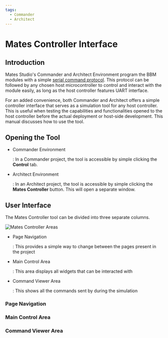 ```yaml
---
tags:
  - Commander
  - Architect
---
```


# Mates Controller Interface


## Introduction

Mates Studio's Commander and Architect Environment program the BBM modules with a simple [serial command protocol](mates-controller-command-protocol.md). This protocol can be followed by any chosen host microcontroller to control and interact with the module easily, as long as the host controller features UART interface.

For an added convenience, both Commander and Architect offers a simple controller interface that serves as a simulation tool for any host controller. This is useful when testing the capabilities and functionalities opened to the host controller before the actual deployment or host-side development. This manual discusses how to use the tool.


## Opening the Tool

- Commander Environment

    :   In a Commander project, the tool is accessible by simple clicking the **Control** tab.

- Architect Environment

    :   In an Architect project, the tool is accessible by simple clicking the **Mates Controller** button. This will open a separate window.


## User Interface

The Mates Controller tool can be divided into three separate columns.

![Mates Controller Areas](img/mates-controller-areas.jpg)

- Page Navigation

    :   This provides a simple way to change between the pages present in the project

- Main Control Area

    :   This area displays all widgets that can be interacted with

- Command Viewer Area

    :   This shows all the commands sent by during the simulation



### Page Navigation


### Main Control Area


### Command Viewer Area